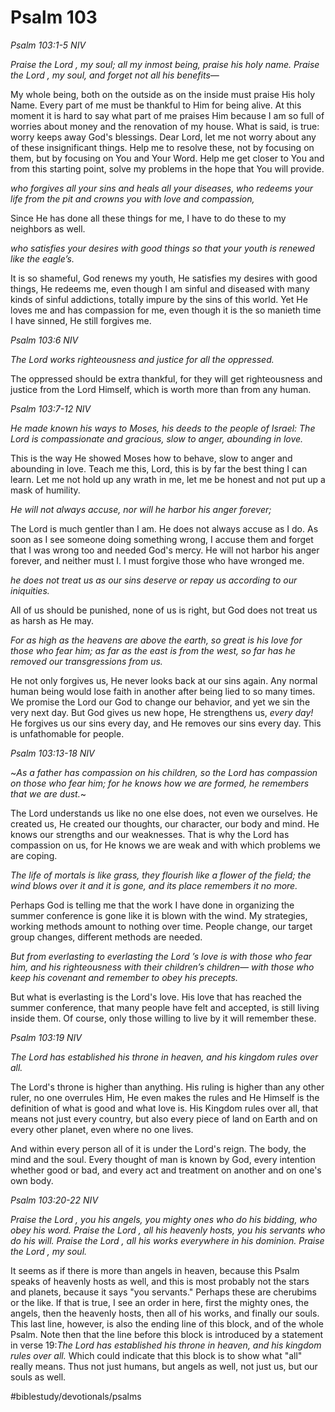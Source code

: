 # Psalm 103
*Psalm 103:1-5 NIV*

*Praise the Lord , my soul; all my inmost being, praise his holy name. Praise the Lord , my soul, and forget not all his benefits—*

My whole being, both on the outside as on the inside must praise His holy Name. Every part of me must be thankful to Him for being alive.
At this moment it is hard to say what part of me praises Him because I am so full of worries about money and the renovation of my house. What is said, is true: worry keeps away God's blessings.
Dear Lord, let me not worry about any of these insignificant things. Help me to resolve these, not by focusing on them, but by focusing on You and Your Word.
Help me get closer to You and from this starting point, solve my problems in the hope that You will provide.

*who forgives all your sins and heals all your diseases, who redeems your life from the pit and crowns you with love and compassion,*

Since He has done all these things for me, I have to do these to my neighbors as well.

*who satisfies your desires with good things so that your youth is renewed like the eagle’s.*

It is so shameful, God renews my youth, He satisfies my desires with good things, He redeems me, even though I am sinful and diseased with many kinds of sinful addictions, totally impure by the sins of this world. Yet He loves me and has compassion for me, even though it is the so manieth time I have sinned, He still forgives me.

*Psalm 103:6 NIV*

*The Lord works righteousness and justice for all the oppressed.*

The oppressed should be extra thankful, for they will get righteousness and justice from the Lord Himself, which is worth more than from any human.

*Psalm 103:7-12 NIV*

*He made known his ways to Moses, his deeds to the people of Israel: The Lord is compassionate and gracious, slow to anger, abounding in love.*

This is the way He showed Moses how to behave, slow to anger and abounding in love.
Teach me this, Lord, this is by far the best thing I can learn. Let me not hold up any wrath in me, let me be honest and not put up a mask of humility.

*He will not always accuse, nor will he harbor his anger forever;*

The Lord is much gentler than I am. He does not always accuse as I do. As soon as I see someone doing something wrong, I accuse them and forget that I was wrong too and needed God's mercy.
He will not harbor his anger forever, and neither must I. I must forgive those who have wronged me.

*he does not treat us as our sins deserve or repay us according to our iniquities.*

All of us should be punished, none of us is right, but God does not treat us as harsh as He may.

*For as high as the heavens are above the earth, so great is his love for those who fear him; as far as the east is from the west, so far has he removed our transgressions from us.*

He not only forgives us, He never looks back at our sins again. Any normal human being would lose faith in another after being lied to so many times. We promise the Lord our God to change our behavior, and yet we sin the very next day.
But God gives us new hope, He strengthens us, *every day!* He forgives us our sins every day, and He removes our sins every day. 
This is unfathomable for people.

*Psalm 103:13-18 NIV*

~*As a father has compassion on his children, so the Lord has compassion on those who fear him; for he knows how we are formed, he remembers that we are dust.*~

The Lord understands us like no one else does, not even we ourselves. He created us, He created our thoughts, our character, our body and mind. He knows our strengths and our weaknesses. That is why the Lord has compassion on us, for He knows we are weak and with which problems we are coping.

*The life of mortals is like grass, they flourish like a flower of the field; the wind blows over it and it is gone, and its place remembers it no more.*

Perhaps God is telling me that the work I have done in organizing the summer conference is gone like it is blown with the wind.
My strategies, working methods amount to nothing over time. People change, our target group changes, different methods are needed.

*But from everlasting to everlasting the Lord ’s love is with those who fear him, and his righteousness with their children’s children— with those who keep his covenant and remember to obey his precepts.*

But what is everlasting is the Lord's love. His love that has reached the summer conference, that many people have felt and accepted, is still living inside them.
Of course, only those willing to live by it will remember these.

*Psalm 103:19 NIV*

*The Lord has established his throne in heaven, and his kingdom rules over all.*

The Lord's throne is higher than anything. His ruling is higher than any other ruler, no one overrules Him, He even makes the rules and He Himself is the definition of what is good and what love is.
His Kingdom rules over all, that means not just every country, but also every piece of land on Earth and on every other planet, even where no one lives.

And within every person all of it is under the Lord's reign. The body, the mind and the soul. Every thought of man is known by God, every intention whether good or bad, and every act and treatment on another and on one's own body.

*Psalm 103:20-22 NIV*

*Praise the Lord , you his angels, you mighty ones who do his bidding, who obey his word.*
*Praise the Lord , all his heavenly hosts, you his servants who do his will.*
*Praise the Lord , all his works everywhere in his dominion.*
*Praise the Lord , my soul.*

It seems as if there is more than angels in heaven, because this Psalm speaks of heavenly hosts as well, and this is most probably not the stars and planets, because it says "you servants." Perhaps these are cherubims or the like.
If that is true, I see an order in here, first the mighty ones, the angels, then the heavenly hosts, then all of his works, and finally our souls.
This last line, however, is also the ending line of this block, and of the whole Psalm.
Note then that the line before this block is introduced by a statement in verse 19:*The Lord has established his throne in heaven, and his kingdom rules over all.*
Which could indicate that this block is to show what "all" really means. Thus not just humans, but angels as well, not just us, but our souls as well.

#biblestudy/devotionals/psalms